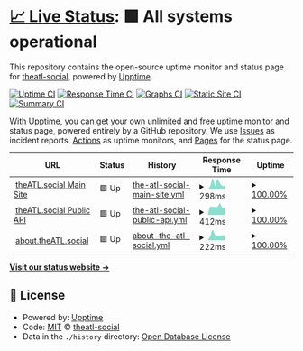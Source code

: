 # [📈 Live Status](https://demo.upptime.js.org): <!--live status--> **🟩 All systems operational**

This repository contains the open-source uptime monitor and status page for [theatl-social](https://demo.upptime.js.org), powered by [Upptime](https://github.com/upptime/upptime).

[![Uptime CI](https://github.com/theatl-social/theatl-social-status/workflows/Uptime%20CI/badge.svg)](https://github.com/theatl-social/theatl-social-status/actions?query=workflow%3A%22Uptime+CI%22)
[![Response Time CI](https://github.com/theatl-social/theatl-social-status/workflows/Response%20Time%20CI/badge.svg)](https://github.com/theatl-social/theatl-social-status/actions?query=workflow%3A%22Response+Time+CI%22)
[![Graphs CI](https://github.com/theatl-social/theatl-social-status/workflows/Graphs%20CI/badge.svg)](https://github.com/theatl-social/theatl-social-status/actions?query=workflow%3A%22Graphs+CI%22)
[![Static Site CI](https://github.com/theatl-social/theatl-social-status/workflows/Static%20Site%20CI/badge.svg)](https://github.com/theatl-social/theatl-social-status/actions?query=workflow%3A%22Static+Site+CI%22)
[![Summary CI](https://github.com/theatl-social/theatl-social-status/workflows/Summary%20CI/badge.svg)](https://github.com/theatl-social/theatl-social-status/actions?query=workflow%3A%22Summary+CI%22)

With [Upptime](https://upptime.js.org), you can get your own unlimited and free uptime monitor and status page, powered entirely by a GitHub repository. We use [Issues](https://github.com/theatl-social/theatl-social-status/issues) as incident reports, [Actions](https://github.com/theatl-social/theatl-social-status/actions) as uptime monitors, and [Pages](https://demo.upptime.js.org) for the status page.

<!--start: status pages-->
<!-- This summary is generated by Upptime (https://github.com/upptime/upptime) -->
<!-- Do not edit this manually, your changes will be overwritten -->
<!-- prettier-ignore -->
| URL | Status | History | Response Time | Uptime |
| --- | ------ | ------- | ------------- | ------ |
| <img alt="" src="https://icons.duckduckgo.com/ip3/theatl.social.ico" height="13"> [theATL.social Main Site](https://theATL.social) | 🟩 Up | [the-atl-social-main-site.yml](https://github.com/theatl-social/theatl-social-status/commits/HEAD/history/the-atl-social-main-site.yml) | <details><summary><img alt="Response time graph" src="./graphs/the-atl-social-main-site/response-time-week.png" height="20"> 298ms</summary><br><a href="https://status.theATL.social/history/the-atl-social-main-site"><img alt="Response time 446" src="https://img.shields.io/endpoint?url=https%3A%2F%2Fraw.githubusercontent.com%2Ftheatl-social%2Ftheatl-social-status%2FHEAD%2Fapi%2Fthe-atl-social-main-site%2Fresponse-time.json"></a><br><a href="https://status.theATL.social/history/the-atl-social-main-site"><img alt="24-hour response time 108" src="https://img.shields.io/endpoint?url=https%3A%2F%2Fraw.githubusercontent.com%2Ftheatl-social%2Ftheatl-social-status%2FHEAD%2Fapi%2Fthe-atl-social-main-site%2Fresponse-time-day.json"></a><br><a href="https://status.theATL.social/history/the-atl-social-main-site"><img alt="7-day response time 298" src="https://img.shields.io/endpoint?url=https%3A%2F%2Fraw.githubusercontent.com%2Ftheatl-social%2Ftheatl-social-status%2FHEAD%2Fapi%2Fthe-atl-social-main-site%2Fresponse-time-week.json"></a><br><a href="https://status.theATL.social/history/the-atl-social-main-site"><img alt="30-day response time 224" src="https://img.shields.io/endpoint?url=https%3A%2F%2Fraw.githubusercontent.com%2Ftheatl-social%2Ftheatl-social-status%2FHEAD%2Fapi%2Fthe-atl-social-main-site%2Fresponse-time-month.json"></a><br><a href="https://status.theATL.social/history/the-atl-social-main-site"><img alt="1-year response time 446" src="https://img.shields.io/endpoint?url=https%3A%2F%2Fraw.githubusercontent.com%2Ftheatl-social%2Ftheatl-social-status%2FHEAD%2Fapi%2Fthe-atl-social-main-site%2Fresponse-time-year.json"></a></details> | <details><summary><a href="https://status.theATL.social/history/the-atl-social-main-site">100.00%</a></summary><a href="https://status.theATL.social/history/the-atl-social-main-site"><img alt="All-time uptime 99.98%" src="https://img.shields.io/endpoint?url=https%3A%2F%2Fraw.githubusercontent.com%2Ftheatl-social%2Ftheatl-social-status%2FHEAD%2Fapi%2Fthe-atl-social-main-site%2Fuptime.json"></a><br><a href="https://status.theATL.social/history/the-atl-social-main-site"><img alt="24-hour uptime 100.00%" src="https://img.shields.io/endpoint?url=https%3A%2F%2Fraw.githubusercontent.com%2Ftheatl-social%2Ftheatl-social-status%2FHEAD%2Fapi%2Fthe-atl-social-main-site%2Fuptime-day.json"></a><br><a href="https://status.theATL.social/history/the-atl-social-main-site"><img alt="7-day uptime 100.00%" src="https://img.shields.io/endpoint?url=https%3A%2F%2Fraw.githubusercontent.com%2Ftheatl-social%2Ftheatl-social-status%2FHEAD%2Fapi%2Fthe-atl-social-main-site%2Fuptime-week.json"></a><br><a href="https://status.theATL.social/history/the-atl-social-main-site"><img alt="30-day uptime 99.92%" src="https://img.shields.io/endpoint?url=https%3A%2F%2Fraw.githubusercontent.com%2Ftheatl-social%2Ftheatl-social-status%2FHEAD%2Fapi%2Fthe-atl-social-main-site%2Fuptime-month.json"></a><br><a href="https://status.theATL.social/history/the-atl-social-main-site"><img alt="1-year uptime 99.98%" src="https://img.shields.io/endpoint?url=https%3A%2F%2Fraw.githubusercontent.com%2Ftheatl-social%2Ftheatl-social-status%2FHEAD%2Fapi%2Fthe-atl-social-main-site%2Fuptime-year.json"></a></details>
| <img alt="" src="https://icons.duckduckgo.com/ip3/theatl.social.ico" height="13"> [theATL.social Public API](https://theatl.social/api/v1/timelines/public?local=true&only_media=false) | 🟩 Up | [the-atl-social-public-api.yml](https://github.com/theatl-social/theatl-social-status/commits/HEAD/history/the-atl-social-public-api.yml) | <details><summary><img alt="Response time graph" src="./graphs/the-atl-social-public-api/response-time-week.png" height="20"> 412ms</summary><br><a href="https://status.theATL.social/history/the-atl-social-public-api"><img alt="Response time 573" src="https://img.shields.io/endpoint?url=https%3A%2F%2Fraw.githubusercontent.com%2Ftheatl-social%2Ftheatl-social-status%2FHEAD%2Fapi%2Fthe-atl-social-public-api%2Fresponse-time.json"></a><br><a href="https://status.theATL.social/history/the-atl-social-public-api"><img alt="24-hour response time 267" src="https://img.shields.io/endpoint?url=https%3A%2F%2Fraw.githubusercontent.com%2Ftheatl-social%2Ftheatl-social-status%2FHEAD%2Fapi%2Fthe-atl-social-public-api%2Fresponse-time-day.json"></a><br><a href="https://status.theATL.social/history/the-atl-social-public-api"><img alt="7-day response time 412" src="https://img.shields.io/endpoint?url=https%3A%2F%2Fraw.githubusercontent.com%2Ftheatl-social%2Ftheatl-social-status%2FHEAD%2Fapi%2Fthe-atl-social-public-api%2Fresponse-time-week.json"></a><br><a href="https://status.theATL.social/history/the-atl-social-public-api"><img alt="30-day response time 385" src="https://img.shields.io/endpoint?url=https%3A%2F%2Fraw.githubusercontent.com%2Ftheatl-social%2Ftheatl-social-status%2FHEAD%2Fapi%2Fthe-atl-social-public-api%2Fresponse-time-month.json"></a><br><a href="https://status.theATL.social/history/the-atl-social-public-api"><img alt="1-year response time 573" src="https://img.shields.io/endpoint?url=https%3A%2F%2Fraw.githubusercontent.com%2Ftheatl-social%2Ftheatl-social-status%2FHEAD%2Fapi%2Fthe-atl-social-public-api%2Fresponse-time-year.json"></a></details> | <details><summary><a href="https://status.theATL.social/history/the-atl-social-public-api">100.00%</a></summary><a href="https://status.theATL.social/history/the-atl-social-public-api"><img alt="All-time uptime 99.98%" src="https://img.shields.io/endpoint?url=https%3A%2F%2Fraw.githubusercontent.com%2Ftheatl-social%2Ftheatl-social-status%2FHEAD%2Fapi%2Fthe-atl-social-public-api%2Fuptime.json"></a><br><a href="https://status.theATL.social/history/the-atl-social-public-api"><img alt="24-hour uptime 100.00%" src="https://img.shields.io/endpoint?url=https%3A%2F%2Fraw.githubusercontent.com%2Ftheatl-social%2Ftheatl-social-status%2FHEAD%2Fapi%2Fthe-atl-social-public-api%2Fuptime-day.json"></a><br><a href="https://status.theATL.social/history/the-atl-social-public-api"><img alt="7-day uptime 100.00%" src="https://img.shields.io/endpoint?url=https%3A%2F%2Fraw.githubusercontent.com%2Ftheatl-social%2Ftheatl-social-status%2FHEAD%2Fapi%2Fthe-atl-social-public-api%2Fuptime-week.json"></a><br><a href="https://status.theATL.social/history/the-atl-social-public-api"><img alt="30-day uptime 99.92%" src="https://img.shields.io/endpoint?url=https%3A%2F%2Fraw.githubusercontent.com%2Ftheatl-social%2Ftheatl-social-status%2FHEAD%2Fapi%2Fthe-atl-social-public-api%2Fuptime-month.json"></a><br><a href="https://status.theATL.social/history/the-atl-social-public-api"><img alt="1-year uptime 99.98%" src="https://img.shields.io/endpoint?url=https%3A%2F%2Fraw.githubusercontent.com%2Ftheatl-social%2Ftheatl-social-status%2FHEAD%2Fapi%2Fthe-atl-social-public-api%2Fuptime-year.json"></a></details>
| <img alt="" src="https://icons.duckduckgo.com/ip3/about.theatl.social.ico" height="13"> [about.theATL.social](https://about.theATL.social) | 🟩 Up | [about-the-atl-social.yml](https://github.com/theatl-social/theatl-social-status/commits/HEAD/history/about-the-atl-social.yml) | <details><summary><img alt="Response time graph" src="./graphs/about-the-atl-social/response-time-week.png" height="20"> 222ms</summary><br><a href="https://status.theATL.social/history/about-the-atl-social"><img alt="Response time 230" src="https://img.shields.io/endpoint?url=https%3A%2F%2Fraw.githubusercontent.com%2Ftheatl-social%2Ftheatl-social-status%2FHEAD%2Fapi%2Fabout-the-atl-social%2Fresponse-time.json"></a><br><a href="https://status.theATL.social/history/about-the-atl-social"><img alt="24-hour response time 369" src="https://img.shields.io/endpoint?url=https%3A%2F%2Fraw.githubusercontent.com%2Ftheatl-social%2Ftheatl-social-status%2FHEAD%2Fapi%2Fabout-the-atl-social%2Fresponse-time-day.json"></a><br><a href="https://status.theATL.social/history/about-the-atl-social"><img alt="7-day response time 222" src="https://img.shields.io/endpoint?url=https%3A%2F%2Fraw.githubusercontent.com%2Ftheatl-social%2Ftheatl-social-status%2FHEAD%2Fapi%2Fabout-the-atl-social%2Fresponse-time-week.json"></a><br><a href="https://status.theATL.social/history/about-the-atl-social"><img alt="30-day response time 160" src="https://img.shields.io/endpoint?url=https%3A%2F%2Fraw.githubusercontent.com%2Ftheatl-social%2Ftheatl-social-status%2FHEAD%2Fapi%2Fabout-the-atl-social%2Fresponse-time-month.json"></a><br><a href="https://status.theATL.social/history/about-the-atl-social"><img alt="1-year response time 230" src="https://img.shields.io/endpoint?url=https%3A%2F%2Fraw.githubusercontent.com%2Ftheatl-social%2Ftheatl-social-status%2FHEAD%2Fapi%2Fabout-the-atl-social%2Fresponse-time-year.json"></a></details> | <details><summary><a href="https://status.theATL.social/history/about-the-atl-social">100.00%</a></summary><a href="https://status.theATL.social/history/about-the-atl-social"><img alt="All-time uptime 99.99%" src="https://img.shields.io/endpoint?url=https%3A%2F%2Fraw.githubusercontent.com%2Ftheatl-social%2Ftheatl-social-status%2FHEAD%2Fapi%2Fabout-the-atl-social%2Fuptime.json"></a><br><a href="https://status.theATL.social/history/about-the-atl-social"><img alt="24-hour uptime 100.00%" src="https://img.shields.io/endpoint?url=https%3A%2F%2Fraw.githubusercontent.com%2Ftheatl-social%2Ftheatl-social-status%2FHEAD%2Fapi%2Fabout-the-atl-social%2Fuptime-day.json"></a><br><a href="https://status.theATL.social/history/about-the-atl-social"><img alt="7-day uptime 100.00%" src="https://img.shields.io/endpoint?url=https%3A%2F%2Fraw.githubusercontent.com%2Ftheatl-social%2Ftheatl-social-status%2FHEAD%2Fapi%2Fabout-the-atl-social%2Fuptime-week.json"></a><br><a href="https://status.theATL.social/history/about-the-atl-social"><img alt="30-day uptime 100.00%" src="https://img.shields.io/endpoint?url=https%3A%2F%2Fraw.githubusercontent.com%2Ftheatl-social%2Ftheatl-social-status%2FHEAD%2Fapi%2Fabout-the-atl-social%2Fuptime-month.json"></a><br><a href="https://status.theATL.social/history/about-the-atl-social"><img alt="1-year uptime 99.99%" src="https://img.shields.io/endpoint?url=https%3A%2F%2Fraw.githubusercontent.com%2Ftheatl-social%2Ftheatl-social-status%2FHEAD%2Fapi%2Fabout-the-atl-social%2Fuptime-year.json"></a></details>

<!--end: status pages-->

[**Visit our status website →**](https://demo.upptime.js.org)

## 📄 License

- Powered by: [Upptime](https://github.com/upptime/upptime)
- Code: [MIT](./LICENSE) © [theatl-social](https://demo.upptime.js.org)
- Data in the `./history` directory: [Open Database License](https://opendatacommons.org/licenses/odbl/1-0/)
